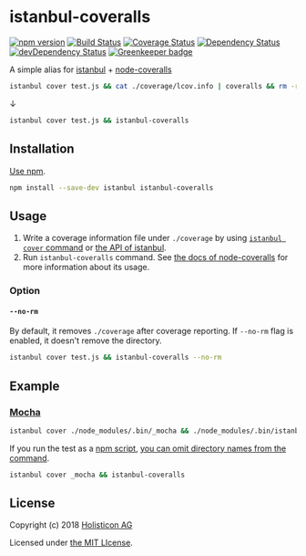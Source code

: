 # istanbul-coveralls 

[![npm version](https://badge.fury.io/js/%40toolisticon%2Fistanbul-coveralls.svg)](https://www.npmjs.com/package/@toolisticon/istanbul-coveralls)
[![Build Status](https://travis-ci.org/toolisticon/istanbul-coveralls.svg?branch=master)](https://travis-ci.org/toolisticon/istanbul-coveralls)
[![Coverage Status](https://img.shields.io/coveralls/toolisticon/istanbul-coveralls.svg)](https://coveralls.io/r/toolisticon/istanbul-coveralls?branch=master)
[![Dependency Status](https://david-dm.org/toolisticon/istanbul-coveralls.svg)](https://david-dm.org/toolisticon/istanbul-coveralls)
[![devDependency Status](https://david-dm.org/toolisticon/istanbul-coveralls/dev-status.svg)](https://david-dm.org/toolisticon/istanbul-coveralls#info=devDependencies) [![Greenkeeper badge](https://badges.greenkeeper.io/toolisticon/istanbul-coveralls.svg)](https://greenkeeper.io/)

A simple alias for [istanbul](https://github.com/gotwarlost/istanbul) + [node-coveralls](https://github.com/cainus/node-coveralls)

```sh
istanbul cover test.js && cat ./coverage/lcov.info | coveralls && rm -rf ./coverage
```

↓

```sh
istanbul cover test.js && istanbul-coveralls
```

## Installation

[Use npm](https://docs.npmjs.com/cli/install).

```sh
npm install --save-dev istanbul istanbul-coveralls
```

## Usage

1. Write a coverage information file under `./coverage` by using [`istanbul cover` command](https://github.com/gotwarlost/istanbul#the-cover-command) or [the API of istanbul](https://github.com/gotwarlost/istanbul#api).
2. Run `istanbul-coveralls` command. See [the docs of node-coveralls](https://github.com/cainus/node-coveralls#usage) for more information about its usage.

### Option

#### `--no-rm`

By default, it removes `./coverage` after coverage reporting. If `--no-rm` flag is enabled, it doesn't remove the directory.

```sh
istanbul cover test.js && istanbul-coveralls --no-rm
```

## Example

### [Mocha](http://mochajs.org/)

```sh
istanbul cover ./node_modules/.bin/_mocha && ./node_modules/.bin/istanbul-coveralls
```

If you run the test as a [npm script](https://docs.npmjs.com/misc/scripts), [you can omit directory names from the command](https://docs.npmjs.com/misc/scripts#path).

```sh
istanbul cover _mocha && istanbul-coveralls
```

## License

Copyright (c) 2018 [Holisticon AG](https://github.com/toolisticon)

Licensed under [the MIT LIcense](./LICENSE).
